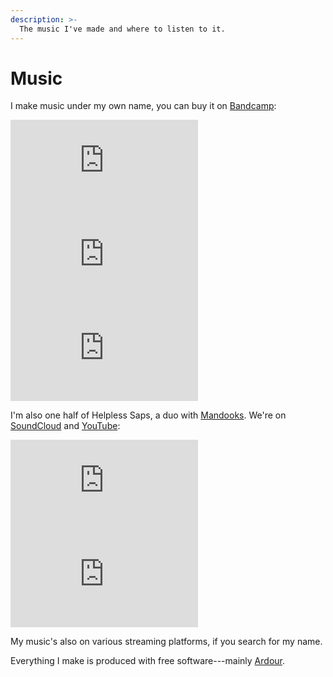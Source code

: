 ```yaml
---
description: >-
  The music I've made and where to listen to it.
---
```


# Music

I make music under my own name, you can buy it on [Bandcamp](https://xavierlambein.bandcamp.com/):

<div class="music-list">
  <iframe class="music-item" style="border: 0;" src="https://bandcamp.com/EmbeddedPlayer/track=3867658800/size=large/bgcol=ffffff/linkcol=b00000/minimal=true/transparent=true/" seamless><a href="https://xavierlambein.bandcamp.com/track/plastic-white-pearls">Plastic White Pearls by Xavier Lambein</a></iframe>
  <iframe class="music-item" style="border: 0;" src="https://bandcamp.com/EmbeddedPlayer/track=2626406134/size=large/bgcol=ffffff/linkcol=b00000/minimal=true/transparent=true/" seamless><a href="https://xavierlambein.bandcamp.com/track/mittens">mittens by Xavier Lambein</a></iframe>
  <iframe class="music-item" style="border: 0;" src="https://bandcamp.com/EmbeddedPlayer/album=4167300451/size=large/bgcol=ffffff/linkcol=b00000/tracklist=false/minimal=true/transparent=true/" seamless><a href="https://xavierlambein.bandcamp.com/album/non-breaking-space">Non-breaking Space by Xavier Lambein</a></iframe>
</div>

I'm also one half of Helpless Saps, a duo with [Mandooks](https://www.mandooks.com).  We're on [SoundCloud](https://soundcloud.com/helpless-saps) and [YouTube](https://www.youtube.com/channel/UCQGdPXe1KbXGKJ8BFO0Ri2Q):

<div class="music-list">
  <iframe class="music-item" src="https://www.youtube.com/embed/Wdki-RO94v4" title="YouTube video player" frameborder="0" allow="accelerometer; autoplay; clipboard-write; encrypted-media; gyroscope; picture-in-picture" allowfullscreen></iframe>
  <iframe class="music-item" scrolling="no" frameborder="no" allow="autoplay" src="https://w.soundcloud.com/player/?url=https%3A//api.soundcloud.com/tracks/918554554&color=%23b00000&auto_play=false&hide_related=false&show_comments=true&show_user=true&show_reposts=false&show_teaser=true&visual=true"></iframe>
</div>

My music's also on various streaming platforms, if you search for my name.

Everything I make is produced with free software---mainly [Ardour](https://ardour.org).

